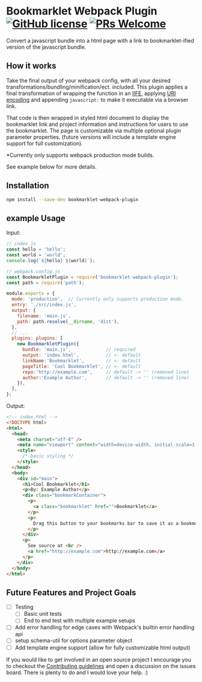 # Bookmarklet Webpack Plugin [![GitHub license](https://img.shields.io/badge/license-ISC-blue.svg)](https://github.com/tomrule007/bookmarklet-webpack-plugin/blob/master/LICENSE) [![PRs Welcome](https://img.shields.io/badge/PRs-welcome-brightgreen.svg)](https://github.com/tomrule007/bookmarklet-webpack-plugin/blob/master/.github/CONTRIBUTING.md)

Convert a javascript bundle into a html page with a link to bookmarklet-ified version of the javascript bundle.

## How it works

Take the final output of your webpack config, with all your desired transformations/bundling/minification/ect. included. This plugin applies a final transformation of wrapping the function in an [IIFE](https://developer.mozilla.org/en-US/docs/Glossary/IIFE), applying [URI encoding](https://developer.mozilla.org/en-US/docs/Web/JavaScript/Reference/Global_Objects/encodeURIComponent) and appending `javascript:` to make it executable via a browser link.

That code is then wrapped in styled html document to display the bookmarklet link and project information and instructions for users to use the bookmarklet. The page is customizable via multiple optional plugin parameter properties. (future versions will include a template engine support for full customization).

\*Currently only supports webpack production mode builds.

See example below for more details.

## Installation

```Bash
npm install --save-dev bookmarklet-webpack-plugin
```

## example Usage

Input:

```js
// index.js
const hello = 'hello';
const world = 'world';
console.log(`${hello} ${world}`);
```

```js
// webpack.config.js
const BookmarkletPlugin = require('bookmarklet-webpack-plugin');
const path = require('path');

module.exports = {
  mode: 'production',  // Currently only supports production mode.
  entry: './src/index.js',
  output: {
    filename: 'main.js',
    path: path.resolve(__dirname, 'dist'),
  },
  // ...
  plugins: plugins: [
    new BookmarkletPlugin({
      bundle: 'main.js',             // required
      output: 'index.html',          // <- default
      linkName:'Bookmarklet',        // <- default
      pageTitle: 'Cool Bookmarklet', // <- default
      repo:'http://example.com',     // default -> '' (removed line)
      author:'Example Author',       // default -> '' (removed line)
    }),
  ],
};
```

Output:

```html
<!-- index.html -->
<!DOCTYPE html>
<html>
  <head>
    <meta charset="utf-8" />
    <meta name="viewport" content="width=device-width, initial-scale=1.0" />
    <style>
      /* basic styling */
    </style>
  </head>
  <body>
    <div id="main">
      <h1>Cool Bookmarklet</h1>
      <p>By: Example Author</p>
      <div class="bookmarkContainer">
        <p>
          <a class="bookmarklet" href="">Bookmarklet</a>
        </p>
        <p>
          Drag this button to your bookmarks bar to save it as a bookmarklet.
        </p>
      </div>
      <p>
        See source at <br />
        <a href="http://example.com">http://example.com</a>
      </p>
    </div>
  </body>
</html>
```

## Future Features and Project Goals

- [ ] Testing
  - [ ] Basic unit tests
  - [ ] End to end test with multiple example setups
- [ ] Add error handling for edge cases with Webpack's builtin error handling api
- [ ] setup schema-util for options parameter object
- [ ] Add template engine support (allow for fully customizable html output)

If you would like to get involved in an open source project I encourage you to checkout the [Contributing guidelines](https://github.com/tomrule007/bookmarklet-webpack-plugin/blob/master/.github/CONTRIBUTING.md) and open a discussion on the issues board. There is plenty to do and I would love your help. :)
